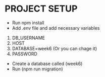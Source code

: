 # PROJECT SETUP
* Run npm install
* Add .env file and add necessary variables 
1. DB_USERNAME
2. HOST
3. DATABASE=week6 (Or you can chage it)
4. PASSWORD

* Create a database called (week6)
* Run (npm run migration)